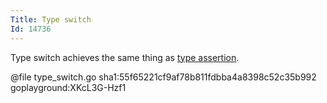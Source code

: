 ```yaml
---
Title: Type switch
Id: 14736
---
```

Type switch achieves the same thing as [type assertion](a-25362).

@file type_switch.go sha1:55f65221cf9af78b811fdbba4a8398c52c35b992 goplayground:XKcL3G-Hzf1
